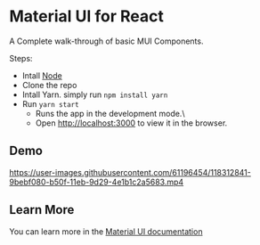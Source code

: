 # Material UI for React
A Complete walk-through of basic MUI Components.

Steps:
* Intall [Node](https://nodejs.org/en/download/)
* Clone the repo
* Intall Yarn. simply run `npm install yarn`
* Run `yarn start`
  * Runs the app in the development mode.\
  * Open [http://localhost:3000](http://localhost:3000) to view it in the browser.

## Demo
https://user-images.githubusercontent.com/61196454/118312841-9bebf080-b50f-11eb-9d29-4e1b1c2a5683.mp4


## Learn More
You can learn more in the [Material UI documentation](https://material-ui.com/)
